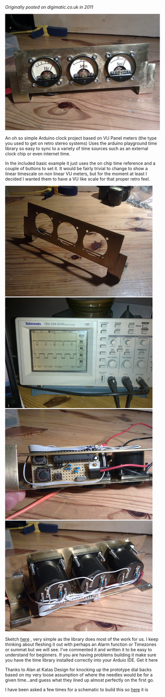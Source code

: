 *Originally posted on digimatic.co.uk in 2011*

![header](../img/vu_clock.jpg)


An oh so simple Arduino clock project based on VU Panel meters (the type you used to get on retro stereo systems) Uses the arduino playground time library so easy to sync to a variety of time sources such as an external clock chip or even internet time.

In the included basic example it just uses the on chip time reference and a couple of buttons to set it. It would be fairly trivial to change to show a linear timescale on non linear VU meters, but for the moment at least I decided I wanted them to have a VU like scale for that proper retro feel.

![header](../img/vu_frame.jpg) ![header](../img/vu_scope.jpg)
![header](../img/vu_pcb.jpg) ![header](../img/vu_back.jpg)

Sketch [here](../img/VU_clock.pde) , very simple as the library does most of the work for us. I keep thinking about fleshing it out with perhaps an Alarm function or Timezones or summat but we will see. I've commented it and written it to be easy to understand for beginners. If you are having problems building it make sure you have the time library installed correctly into your Arduio IDE. Get it here

Thanks to Alan at Katas Design for knocking up the prototype dial backs based on my very loose assumption of where the needles would be for a given time...and guess what they lined up almost perfectly on the first go.

I have been asked a few times for a schematic to build this so [here](../img/vumeter.pdf) it is
